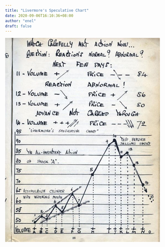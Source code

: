 ```yaml
---
title: "Livermore's Speculative Chart"
date: 2020-09-06T16:10:36+08:00
author: "enel"
draft: false
---
```


![livermore's speculative chart](/img/2020-09-06-livermore's-speculative-chart.jpg)